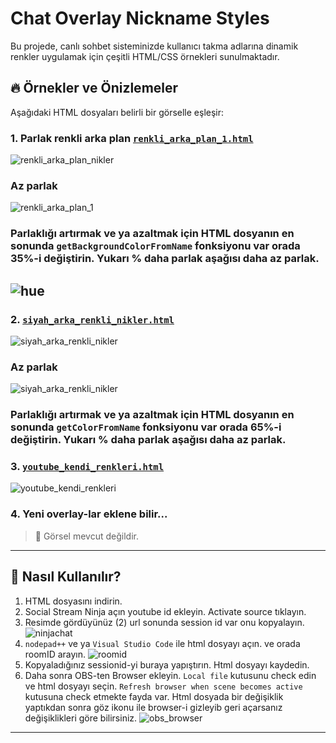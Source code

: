 # Chat Overlay Nickname Styles

Bu projede, canlı sohbet sisteminizde kullanıcı takma adlarına dinamik renkler uygulamak için çeşitli HTML/CSS örnekleri sunulmaktadır.

## 🔥 Örnekler ve Önizlemeler

Aşağıdaki HTML dosyaları belirli bir görselle eşleşir:

### 1. Parlak renkli arka plan [`renkli_arka_plan_1.html`](overlays/renkli_arka_plan_1.html)
![renkli_arka_plan_nikler](overlays/images/renkli_arka_plan_1.png)
### Az parlak
![renkli_arka_plan_1](overlays/images/renkli_arka_plan_2.png)

### Parlaklığı artırmak ve ya azaltmak için HTML dosyanın en sonunda `getBackgroundColorFromName` fonksiyonu var orada 35%-i değiştirin. Yukarı % daha parlak aşağısı daha az parlak.
![hue](hue.png)
---

### 2. [`siyah_arka_renkli_nikler.html`](overlays/siyah_arka_renkli_nikler.html)
![siyah_arka_renkli_nikler](overlays/images/siyah_arka_renkli_1.png)

### Az parlak
![siyah_arka_renkli_nikler](overlays/images/siyah_arka_renkli_2.png)

### Parlaklığı artırmak ve ya azaltmak için HTML dosyanın en sonunda `getColorFromName` fonksiyonu var orada 65%-i değiştirin. Yukarı % daha parlak aşağısı daha az parlak.


### 3. [`youtube_kendi_renkleri.html`](overlays/youtube_kendi_renkleri.html)
![youtube_kendi_renkleri](overlays/images/youtube_kendi_renkleri.png)

### 4. Yeni overlay-lar eklene bilir...
> 📌 Görsel mevcut değildir.

---

## 🚀 Nasıl Kullanılır?

1. HTML dosyasını indirin.
2. Social Stream Ninja açın youtube id ekleyin. Activate source tıklayın.
3. Resimde gördüyünüz (2) url sonunda session id var onu kopyalayın.
![ninjachat](ninjachat.png)
4. `nodepad++` ve ya `Visual Studio Code` ile html dosyayı açın. ve orada roomID arayın.
![roomid](roomid.png)
5. Kopyaladığınız sessionid-yi buraya yapıştırın. Html dosyayı kaydedin.
6. Daha sonra OBS-ten Browser ekleyin. `Local file` kutusunu check edin ve html dosyayı seçin.
`Refresh browser when scene becomes active` kutusuna check etmekte fayda var. Html dosyada bir değişiklik yaptıkdan sonra göz ikonu ile browser-i gizleyib geri açarsanız değişiklikleri göre bilirsiniz.
![obs_browser](obs_browser.png)
---

